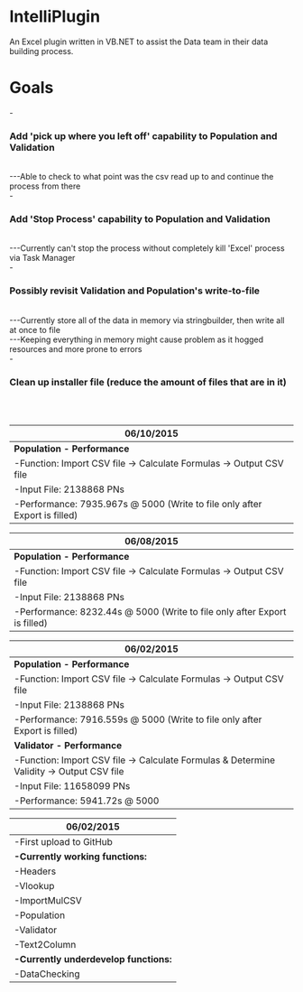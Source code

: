 # IntelliPlugin
An Excel plugin written in VB.NET to assist the Data team in their data building process.

<h1>Goals</h1>
-<h3>Add 'pick up where you left off' capability to Population and Validation</h2> <br/>
---Able to check to what point was the csv read up to and continue the process from there <br/>
-<h3>Add 'Stop Process' capability to Population and Validation</h3> <br/>
---Currently can't stop the process without completely kill 'Excel' process via Task Manager <br/>
-<h3>Possibly revisit Validation and Population's write-to-file</h3> <br/>
---Currently store all of the data in memory via stringbuilder, then write all at once to file <br/>
---Keeping everything in memory might cause problem as it hogged resources and more prone to errors <br/>
-<h3>Clean up installer file (reduce the amount of files that are in it)</h3> <br/> <br/>

|06/10/2015|
|----------|
|<b>Population - Performance</b>|
|-Function: Import CSV file -> Calculate Formulas -> Output CSV file|
|-Input File: 2138868 PNs|
|-Performance: 7935.967s @ 5000 (Write to file only after Export is filled)|

|06/08/2015|
|----------|
|<b>Population - Performance</b>|
|-Function: Import CSV file -> Calculate Formulas -> Output CSV file|
|-Input File: 2138868 PNs|
|-Performance: 8232.44s @ 5000 (Write to file only after Export is filled)|

|06/02/2015|
|----------|
|<b>Population - Performance</b>|
|-Function: Import CSV file -> Calculate Formulas -> Output CSV file|
|-Input File: 2138868 PNs|
|-Performance: 7916.559s @ 5000 (Write to file only after Export is filled)|
|<b>Validator - Performance</b>|
|-Function: Import CSV file -> Calculate Formulas & Determine Validity -> Output CSV file|
|-Input File: 11658099 PNs|
|-Performance: 5941.72s @ 5000|

|06/02/2015|
|---------------------------|
|-First upload to GitHub|
|<b>-Currently working functions:</b>|
|  -Headers|
|  -Vlookup|
|  -ImportMulCSV|
|  -Population|
|  -Validator|
|  -Text2Column|
|<b>-Currently underdevelop functions:</b>|
|  -DataChecking|

